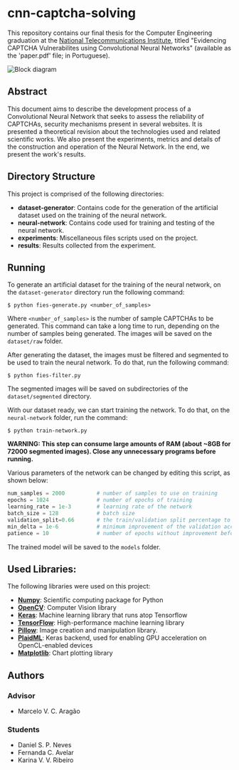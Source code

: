 # cnn-captcha-solving

This repository contains our final thesis for the Computer Engineering graduation at the [National Telecommunications Institute](http://inatel.br/), titled "Evidencing CAPTCHA Vulnerabilites using Convolutional Neural Networks" (available as the 'paper.pdf' file; in Portuguese).

![Block diagram](https://github.com/danielpontello/cnn-captcha-solving/blob/master/results/block-diagram.png)

## Abstract

This document aims to describe the development process of a Convolutional Neural Network that seeks to assess the reliability of CAPTCHAs, security mechanisms present in several websites. It is presented a theoretical revision about the technologies used and related scientific works. We also present the experiments, metrics and details of the construction and operation of the Neural Network. In the end, we present the work's results.

## Directory Structure

This project is comprised of the following directories:

 - **dataset-generator**: Contains code for the generation of the artificial dataset used on the training of the neural network.
 - **neural-network**: Contains code used for training and testing of the neural network.
 - **experiments**: Miscellaneous files scripts used on the project.
 - **results**: Results collected from the experiment.

## Running

To generate an artificial dataset for the training of the neural network, on the `dataset-generator` directory run the following command:

```shell
$ python fies-generate.py <number_of_samples>
```

Where `<number_of_samples>` is the number of sample CAPTCHAs to be generated. This command can take a long time to run, depending on the number of samples being generated. The images will be saved on the `dataset/raw` folder.

After generating the dataset, the images must be filtered and segmented to be used to train the neural network. To do that, run the following command:

```shell
$ python fies-filter.py
```

The segmented images will be saved on subdirectories of the `dataset/segmented` directory.

With our dataset ready, we can start training the network. To do that, on the `neural-network` folder, run the command:

```shell
$ python train-network.py
```

**WARNING: This step can consume large amounts of RAM (about ~8GB for 72000 segmented images). Close any unnecessary programs before running.**

Various parameters of the network can be changed by editing this script, as shown below:
```python
num_samples = 2000          # number of samples to use on training
epochs = 1024               # number of epochs of training
learning_rate = 1e-3        # learning rate of the network
batch_size = 128            # batch size
validation_split=0.66       # the train/validation split percentage to be used
min_delta = 1e-6            # minimum improvement of the validation accuracy before stopping training
patience = 10               # number of epochs without improvement before stopping training
```

The trained model will be saved to the `models` folder.

## Used Libraries:

The following libraries were used on this project:

- **[Numpy](http://www.numpy.org/)**: Scientific computing package for Python
- **[OpenCV](https://opencv.org/)**: Computer Vision library
- **[Keras](https://keras.io/)**: Machine learning library that runs atop Tensorflow
- **[TensorFlow](https://www.tensorflow.org/)**: High-performance machine learning library
- **[Pillow](https://python-pillow.org/)**: Image creation and manipulation library.
- **[PlaidML](https://github.com/plaidml/plaidml)**: Keras backend, used for enabling GPU acceleration on OpenCL-enabled devices
- **[Matplotlib](https://matplotlib.org/)**: Chart plotting library

## Authors

### Advisor
 - Marcelo V. C. Aragão

### Students

 - Daniel S. P. Neves
 - Fernanda C. Avelar
 - Karina V. V. Ribeiro